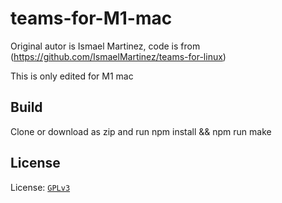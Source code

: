 # teams-for-M1-mac

Original autor is Ismael Martinez, code is from (https://github.com/IsmaelMartinez/teams-for-linux)

This is only edited for M1 mac

## Build

Clone or download as zip and run npm install && npm run make

## License

License: [`GPLv3`](LICENSE.md)
